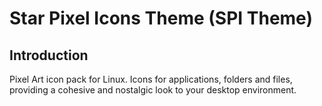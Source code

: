 # Star Pixel Icons Theme (SPI Theme)

## Introduction

Pixel Art icon pack for Linux. Icons for applications, folders and files, providing a cohesive and nostalgic look to your desktop environment.
